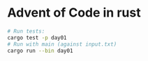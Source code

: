 # Advent of Code in rust



```bash
# Run tests:
cargo test -p day01
# Run with main (against input.txt)
cargo run --bin day01
```
